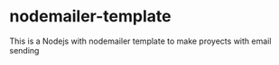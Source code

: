 # nodemailer-template
This is a Nodejs with nodemailer template to make proyects with email sending
